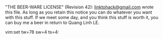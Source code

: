 "THE BEER-WARE LICENSE" (Revision 42):
<linktohack@gmail.com> wrote this file. As long as you retain this notice you
can do whatever you want with this stuff. If we meet some day, and you think
this stuff is worth it, you can buy me a beer in return to Quang Linh LE.

 vim:set tw=78 sw=4 ts=4:
